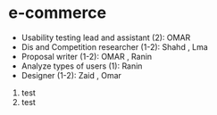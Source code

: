 # e-commerce
- Usability testing lead and assistant (2): OMAR 
- Dis and Competition researcher (1-2): Shahd , Lma
- Proposal writer (1-2): OMAR , Ranin
- Analyze types of users (1): Ranin
- Designer (1-2): Zaid , Omar

1. test
2. test

